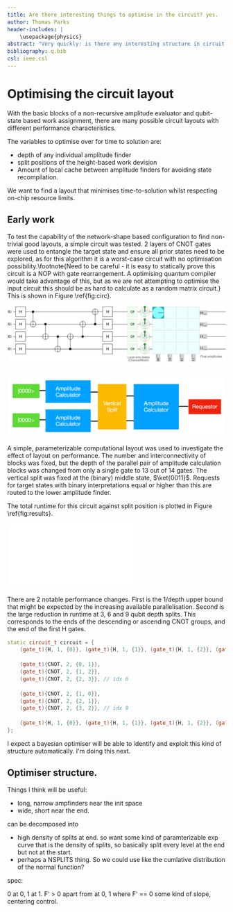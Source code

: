 ```yaml
---
title: Are there interesting things to optimise in the circuit? yes.
author: Thomas Parks
header-includes: |
    \usepackage{physics}
abstract: "Very quickly: is there any interesting structure in circuit performance we should be exploiting to help us decide on layout? Signs point to yes."
bibliography: q.bib
csl: ieee.csl
---
```


# Optimising the circuit layout

With the basic blocks of a non-recursive amplitude evaluator and qubit-state based work assignment, there are many possible circuit layouts with different performance characteristics.

The variables to optimise over for time to solution are:
* depth of any individual amplitude finder
* split positions of the height-based work devision
* Amount of local cache between amplitude finders for avoiding state recompilation.

We want to find a layout that minimises time-to-solution whilst respecting on-chip resource limits.

## Early work

To test the capability of the network-shape based configuration to find non-trivial good layouts, a simple circuit was tested. 2 layers of CNOT gates were used to entangle the target state and ensure all prior states need to be explored, as for this algorithm it is a worst-case circuit with no optimisation possibility.\footnote{Need to be careful - it is easy to statically prove this circuit is a NOP with gate rearrangement. A optimising quantum compiler would take advantage of this, but as we are not attempting to optimise the input circuit this should be as hard to calculate as a random matrix circuit.} This is shown in Figure \ref{fig:circ}.

![4 qubit benchmark circuit.\label{fig:circ}](early_opt_test_circ.png)

![3 amplitude block parameterizable layout.\label{fig:layout}](early_opt_test_layout.png)

A simple, parameterizable computational layout was used to investigate the effect of layout on performance. The number and interconnectivity of blocks was fixed, but the depth of the parallel pair of amplitude calculation blocks was changed from only a single gate to 13 out of 14 gates. The vertical split was fixed at the (binary) middle state, $\ket{0011}$. Requests for target states with binary interpretations equal or higher than this are routed to the lower amplitude finder.

The total runtime for this circuit against split position is plotted in Figure \ref{fig:results}.

![3 amplitude block parameterizable layout.\label{fig:results}](early_opt_results.pdf)

There are 2 notable performance changes. First is the 1/depth upper bound that might be expected by the increasing available parallelisation. Second is the large reduction in runtime at 3, 6 and 9 qubit depth splits. This corresponds to the ends of the descending or ascending CNOT groups, and the end of the first H gates.

```c++
static circuit_t circuit = {
    (gate_t){H, 1, {0}}, (gate_t){H, 1, {1}}, (gate_t){H, 1, {2}}, (gate_t){H, 1, {3}},
    
    (gate_t){CNOT, 2, {0, 1}},
    (gate_t){CNOT, 2, {1, 2}},
    (gate_t){CNOT, 2, {2, 3}}, // idx 6
    
    (gate_t){CNOT, 2, {1, 0}},
    (gate_t){CNOT, 2, {2, 1}},
    (gate_t){CNOT, 2, {3, 2}}, // idx 9

    (gate_t){H, 1, {0}}, (gate_t){H, 1, {1}}, (gate_t){H, 1, {2}}, (gate_t){H, 1, {3}}
};
```

I expect a bayesian optimiser will be able to identify and exploit this kind of structure automatically. I'm doing this next.

## Optimiser structure.

Things I think will be useful:
* long, narrow ampfinders near the init space
* wide, short near the end.

can be decomposed into
* high density of splits at end. so want some kind of paramterizable exp curve that is the density of splits, so basically split every level at the end but not at the start.
* perhaps a NSPLITS thing. So we could use like the cumlative distribution of the normal function?

spec:

0 at 0, 1 at 1.
F' > 0 apart from at 0, 1 where F' == 0
some kind of slope, centering control.
